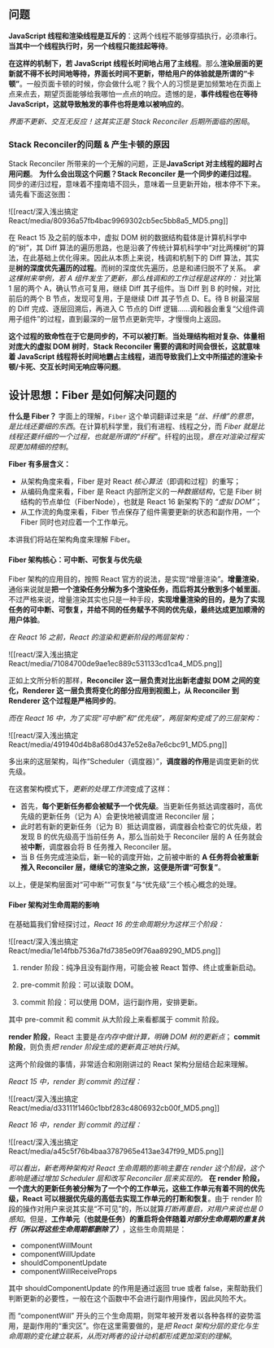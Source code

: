 ##  问题
**JavaScript 线程和渲染线程是互斥的**：这两个线程不能够穿插执行，必须串行。**当其中一个线程执行时，另一个线程只能挂起等待**。

**在这样的机制下，若 JavaScript 线程长时间地占用了主线程**。那么**渲染层面的更新就不得不长时间地等待，界面长时间不更新，带给用户的体验就是所谓的“卡顿”**。一般页面卡顿的时候，你会做什么呢？我个人的习惯是更加频繁地在页面上点来点去，期望页面能够给我哪怕一点点的响应。遗憾的是，**事件线程也在等待 JavaScript，这就导致触发的事件也将是难以被响应的**。

*界面不更新、交互无反应！这其实正是 Stack Reconciler 后期所面临的困局*。

### Stack Reconciler的问题 & 产生卡顿的原因

Stack Reconciler 所带来的一个无解的问题，正是**JavaScript 对主线程的超时占用问题**。
**为什么会出现这个问题？Stack Reconciler 是一个同步的递归过程**。
同步的递归过程，意味着不撞南墙不回头，意味着一旦更新开始，根本停不下来。请先看下面这张图：

![[react/深入浅出搞定 React/media/80936a57fb4bac9969302cb5ec5bb8a5_MD5.png]]

在 React 15 及之前的版本中，虚拟 DOM 树的数据结构载体是计算机科学中的“树”，其 Diff 算法的遍历思路，也是沿袭了传统计算机科学中“对比两棵树”的算法，在此基础上优化得来。因此从本质上来说，栈调和机制下的 Diff 算法，其实是**树的深度优先遍历的过程**。而树的深度优先遍历，总是和递归脱不了关系。
*拿这棵树来举例，若 A 组件发生了更新，那么栈调和的工作过程是这样的：* 对比第 1 层的两个 A，确认节点可复用，继续 Diff 其子组件。当 Diff 到 B 的时候，对比前后的两个 B 节点，发现可复用，于是继续 Diff 其子节点 D、E。待 B 树最深层的 Diff 完成、逐层回溯后，再进入 C 节点的 Diff 逻辑......调和器会重复“父组件调用子组件”的过程，直到最深的一层节点更新完毕，才慢慢向上返回。

**这个过程的致命性在于它是同步的，不可以被打断**。**当处理结构相对复杂、体量相对庞大的虚拟 DOM 树时**，**Stack Reconciler 需要的调和时间会很长，这就意味着 JavaScript 线程将长时间地霸占主线程，进而导致我们上文中所描述的渲染卡顿/卡死、交互长时间无响应等问题**。

## 设计思想：Fiber 是如何解决问题的

**什么是 Fiber？** 字面上的理解，`Fiber` 这个单词翻译过来是 *“丝、纤维”的意思*，*是比线还要细的东西*。在计算机科学里，我们有进程、线程之分，而 *Fiber 就是比线程还要纤细的一个过程，也就是所谓的“纤程”*。纤程的出现，*意在对渲染过程实现更加精细的控制*。

**Fiber 有多层含义：**
- 从架构角度来看，Fiber 是对 React *核心算法*（即调和过程）的重写；
- 从编码角度来看，Fiber 是 React 内部所定义的*一种数据结构*，它是 Fiber 树结构的节点单位（FiberNode），也就是 React 16 新架构下的 *“虚拟 DOM”*；
- 从工作流的角度来看，Fiber 节点保存了组件需要更新的状态和副作用，一个 Fiber 同时也对应着一个工作单元。

本讲我们将站在架构角度来理解 Fiber。


#### Fiber 架构核心：可中断、可恢复与优先级

Fiber 架构的应用目的，按照 React 官方的说法，是实现“增量渲染”。**增量渲染**，通俗来说就是**把一个渲染任务分解为多个渲染任务，而后将其分散到多个帧里面**。不过严格来说，增量渲染其实也只是一种手段，**实现增量渲染的目的，是为了实现任务的可中断、可恢复，并给不同的任务赋予不同的优先级，最终达成更加顺滑的用户体验**。

*在 React 16 之前，React 的渲染和更新阶段的两层架构：*

![[react/深入浅出搞定 React/media/71084700de9ae1ec889c531133cd1ca4_MD5.png]]

正如上文所分析的那样，**Reconciler 这一层负责对比出新老虚拟 DOM 之间的变化，Renderer 这一层负责将变化的部分应用到视图上，从 Reconciler 到 Renderer 这个过程是严格同步的**。

*而在 React 16 中，为了实现“可中断”和“优先级”，两层架构变成了的三层架构：*

![[react/深入浅出搞定 React/media/491940d4b8a680d437e52e8a7e6cbc91_MD5.png]]

多出来的这层架构，叫作“Scheduler（调度器）”，**调度器的作用**是调度更新的优先级。

在这套架构模式下，*更新的处理工作流*变成了这样：
- 首先，**每个更新任务都会被赋予一个优先级**。当更新任务抵达调度器时，高优先级的更新任务（记为 A）会更快地被调度进 Reconciler 层；
- 此时若有新的更新任务（记为 B）抵达调度器，调度器会检查它的优先级，若发现 B 的优先级高于当前任务 A，那么当前处于 Reconciler 层的 A 任务就会被**中断**，调度器会将 B 任务推入 Reconciler 层。
- 当 B 任务完成渲染后，新一轮的调度开始，之前被中断的 **A 任务将会被重新推入 Reconciler 层，继续它的渲染之旅，这便是所谓“可恢复”**。

以上，便是架构层面对“可中断”“可恢复”与“优先级”三个核心概念的处理。

#### Fiber 架构对生命周期的影响

在基础篇我们曾经探讨过，*React 16 的生命周期分为这样三个阶段：*

![[react/深入浅出搞定 React/media/1e14fbb7536a7fd7385e09f76aa89290_MD5.png]]

1. render 阶段：纯净且没有副作用，可能会被 React 暂停、终止或重新启动。

2. pre-commit 阶段：可以读取 DOM。

3. commit 阶段：可以使用 DOM，运行副作用，安排更新。

其中 pre-commit 和 commit 从大阶段上来看都属于 commit 阶段。

**render 阶段**，React 主要是*在内存中做计算，明确 DOM 树的更新点*；
**commit 阶段**，则负责*把 render 阶段生成的更新真正地执行掉*。

这两个阶段做的事情，非常适合和刚刚讲过的 React 架构分层结合起来理解。

*React 15 中，render 到 commit 的过程：*

![[react/深入浅出搞定 React/media/d33111f1460c1bbf283c4806932cb00f_MD5.png]]

*React 16 中，render 到 commit 的过程：*

![[react/深入浅出搞定 React/media/a45c5f76b4baa3787965e413ae347f99_MD5.png]]


*可以看出，新老两种架构对 React 生命周期的影响主要在 render 这个阶段，这个影响是通过增加 Scheduler 层和改写 Reconciler 层来实现的。*
**在 render 阶段，一个庞大的更新任务被分解为了一个个的工作单元，这些工作单元有着不同的优先级，React 可以根据优先级的高低去实现工作单元的打断和恢复**。由于 render 阶段的操作对用户来说其实是“不可见”的，所以就算*打断再重启，对用户来说也是 0 感知*。但是，**工作单元（也就是任务）的重启将会伴随着*对部分生命周期的重复执行（所以将这些生命周期都删除了）***，这些生命周期是：

* componentWillMount
* componentWillUpdate
* shouldComponentUpdate
* componentWillReceiveProps

其中 shouldComponentUpdate 的作用是通过返回 true 或者 false，来帮助我们判断更新的必要性，一般在这个函数中不会进行副作用操作，因此风险不大。

而 “componentWill” 开头的三个生命周期，则常年被开发者以各种各样的姿势滥用，是副作用的“重灾区”。你在这里需要做的，是*把 React 架构分层的变化与生命周期的变化建立联系，从而对两者的设计动机都形成更加深刻的理解*。

